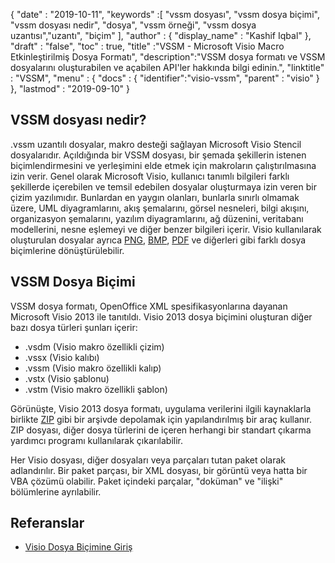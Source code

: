 {
  "date" : "2019-10-11",
  "keywords" :[ "vssm dosyası", "vssm dosya biçimi", "vssm dosyası nedir", "dosya", "vssm örneği", "vssm dosya uzantısı","uzantı", "biçim" ],
  "author" : {
    "display_name" : "Kashif Iqbal"
},
  "draft" : "false",
  "toc" : true,
  "title" :"VSSM - Microsoft Visio Macro Etkinleştirilmiş Dosya Formatı",
  "description":"VSSM dosya formatı ve VSSM dosyalarını oluşturabilen ve açabilen API'ler hakkında bilgi edinin.",
  "linktitle" : "VSSM",
  "menu" : {
    "docs" : {
	  "identifier":"visio-vssm",
      "parent" : "visio"
}
},
  "lastmod" : "2019-09-10"
}

## VSSM dosyası nedir?

.vssm uzantılı dosyalar, makro desteği sağlayan Microsoft Visio Stencil dosyalarıdır. Açıldığında bir VSSM dosyası, bir şemada şekillerin istenen biçimlendirmesini ve yerleşimini elde etmek için makroların çalıştırılmasına izin verir. Genel olarak Microsoft Visio, kullanıcı tanımlı bilgileri farklı şekillerde içerebilen ve temsil edebilen dosyalar oluşturmaya izin veren bir çizim yazılımıdır. Bunlardan en yaygın olanları, bunlarla sınırlı olmamak üzere, UML diyagramlarını, akış şemalarını, görsel nesneleri, bilgi akışını, organizasyon şemalarını, yazılım diyagramlarını, ağ düzenini, veritabanı modellerini, nesne eşlemeyi ve diğer benzer bilgileri içerir. Visio kullanılarak oluşturulan dosyalar ayrıca [PNG](/tr/Image/PNG/), [BMP](/tr/image/bmp/), [PDF](/tr/pdf/) ve diğerleri gibi farklı dosya biçimlerine dönüştürülebilir.

## VSSM Dosya Biçimi

VSSM dosya formatı, OpenOffice XML spesifikasyonlarına dayanan Microsoft Visio 2013 ile tanıtıldı. Visio 2013 dosya biçimini oluşturan diğer bazı dosya türleri şunları içerir:

* .vsdm (Visio makro özellikli çizim)
* .vssx (Visio kalıbı)
* .vssm (Visio makro özellikli kalıp)
* .vstx (Visio şablonu)
* .vstm (Visio makro özellikli şablon)

Görünüşte, Visio 2013 dosya formatı, uygulama verilerini ilgili kaynaklarla birlikte [ZIP](/tr/compression/zip/) gibi bir arşivde depolamak için yapılandırılmış bir araç kullanır. ZIP dosyası, diğer dosya türlerini de içeren herhangi bir standart çıkarma yardımcı programı kullanılarak çıkarılabilir.

Her Visio dosyası, diğer dosyaları veya parçaları tutan paket olarak adlandırılır. Bir paket parçası, bir XML dosyası, bir görüntü veya hatta bir VBA çözümü olabilir. Paket içindeki parçalar, "doküman" ve "ilişki" bölümlerine ayrılabilir.

## Referanslar ##

* [Visio Dosya Biçimine Giriş](https://learn.microsoft.com/en-us/office/client-developer/visio/introduction-to-the-visio-file-formatvsdx)

